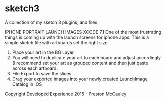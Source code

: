 # sketch3
A collection of my sketch 3 plugins, and files

IPHONE PORTRAIT LAUNCH IMAGES XCODE 7.1
One of the most frustrating things is coming up with the launch screens for iphone apps. This is
a simple sketch file with artboards set the right size

1. Place your art in the BG Layer 
2. You will need to duplicate your art to each board and adjust accordingly (I recommend set your
art as grouped content and then just paste across each artboard.
3. File Export to save the slices.
4. Drag your exported images into your newly created LaunchImage Catalog in IOS

Copyright Developed Experience 2015 - Preston McCauley

